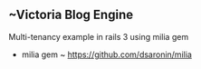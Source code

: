 ~Victoria Blog Engine
-------------------------------

Multi-tenancy example in rails 3 using milia gem
- milia gem ~ https://github.com/dsaronin/milia
